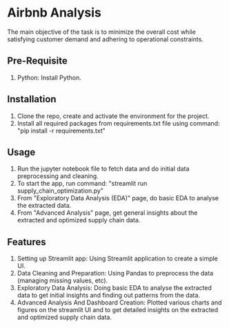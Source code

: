 # Airbnb Analysis
The main objective of the task is to minimize the overall cost while satisfying customer demand and adhering to operational constraints.

## Pre-Requisite
1) Python: Install Python.

## Installation
1) Clone the repo, create and activate the environment for the project.
2) Install all required packages from requirements.txt file using command: "pip install -r requirements.txt"

## Usage
1) Run the jupyter notebook file to fetch data and do initial data preprocessing and cleaning.
2) To start the app, run command: "streamlit run supply_chain_optimization.py"
3) From "Exploratory Data Analysis (EDA)" page, do basic EDA to analyse the extracted data.
4) From "Advanced Analysis" page, get general insights about the extracted and optimized supply chain data.

## Features
1) Setting up Streamlit app: Using Streamlit application to create a simple UI.
2) Data Cleaning and Preparation: Using Pandas to preprocess the data (managing missing values, etc).
3) Exploratory Data Analysis: Doing basic EDA to analyse the extracted data to get initial insights and finding out patterns from the data.
4) Advanced Analysis And Dashboard Creation: Plotted various charts and figures on the streamlit UI and to get detailed insights on the extracted and optimized supply chain data.